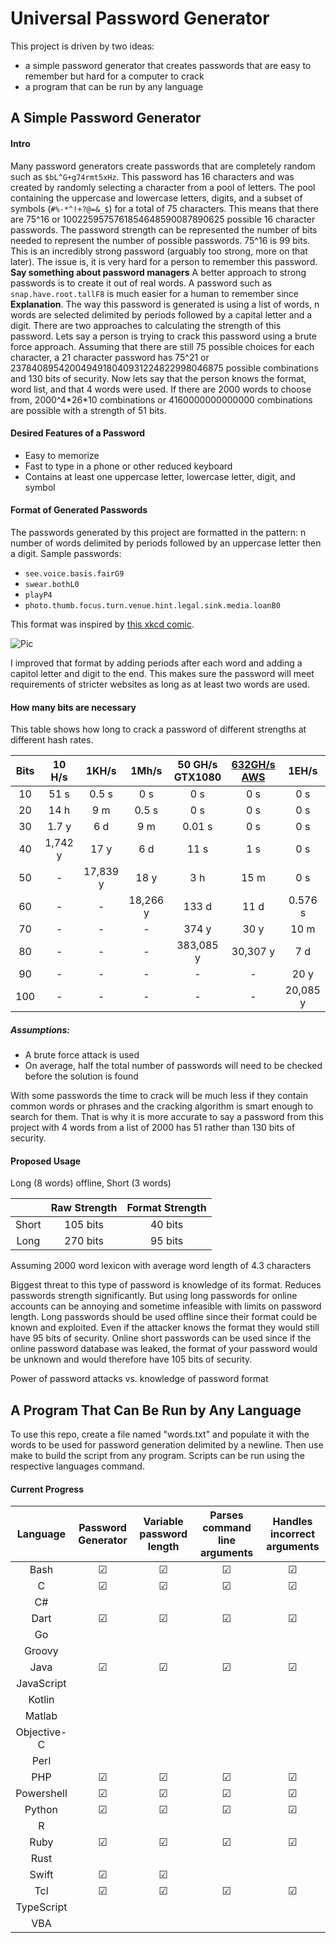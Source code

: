 

# Universal Password Generator

This project is driven by two ideas: 

- a simple password generator that creates passwords that are easy to remember but hard for a computer to crack
- a program that can be run by any language

## A Simple Password Generator

#### Intro

Many password generators create passwords that are completely random such as `$bL^G+g74rmt5xHz`. This password has 16 characters and was created by randomly selecting a character from a pool of letters. The pool containing the uppercase and lowercase letters, digits, and a subset of symbols (`#%-*^!+?@=&_$`) for a total of 75 characters. This means that there are 75^16 or 1002259575761854648590087890625 possible 16 character passwords. The password strength can be represented the number of bits needed to represent the number of possible passwords. 75^16 is 99 bits. This is an incredibly strong password (arguably too strong, more on that later). The issue is, it is very hard for a person to remember this password. **Say something about password managers** A better approach to strong passwords is to create it out of real words. A password such as `snap.have.root.tallF8` is much easier for a human to remember since **Explanation**. The way this password is generated is using a list of words, n words are selected delimited by periods followed by a capital letter and a digit. There are two approaches to calculating the strength of this password. Lets say a person is trying to crack this password using a brute force approach. Assuming that there are still 75 possible choices for each character, a 21 character password has 75^21 or 2378408954200494918040931224822998046875 possible combinations and 130 bits of security. Now lets say that the person knows the format, word list, and that 4 words were used. If there are 2000 words to choose from, 2000^4\*26\*10 combinations or 4160000000000000 combinations are possible with a strength of  51 bits. 

#### Desired Features of a Password

- Easy to memorize
- Fast to type in a phone or other reduced keyboard
- Contains at least one uppercase letter, lowercase letter, digit, and symbol

#### Format of Generated Passwords

The passwords generated by this project are formatted in the pattern: n number of words delimited by periods followed by an uppercase letter then a digit. Sample passwords:

- `see.voice.basis.fairG9`
- `swear.bothL0`
- `playP4`
- `photo.thumb.focus.turn.venue.hint.legal.sink.media.loanB0`

This format was inspired by [this xkcd comic](https://xkcd.com/936/).

![Pic](https://imgs.xkcd.com/comics/password_strength.png)

I improved that format by adding periods after each word and adding a capitol letter and digit to the end. This makes sure the password will meet requirements of stricter websites as long as at least two words are used.

#### How many bits are necessary

This table shows how long to crack a password of different strengths at different hash rates.

| Bits | 10 H/s  |  1KH/s   |  1Mh/s   | 50 GH/s GTX1080 | [632GH/s AWS](https://www.thesecurityfactory.be/password-cracking-speed/) |  1EH/s   |
| :--: | :-----: | :------: | :------: | :-------------: | :----------------------------------------------------------: | :------: |
|  10  |  51 s   |  0.5 s   |   0 s    |       0 s       |                             0 s                              |   0 s    |
|  20  |  14 h   |   9 m    |  0.5 s   |       0 s       |                             0 s                              |   0 s    |
|  30  |  1.7 y  |   6 d    |   9 m    |     0.01 s      |                             0 s                              |   0 s    |
|  40  | 1,742 y |   17 y   |   6 d    |      11 s       |                             1 s                              |   0 s    |
|  50  |    -    | 17,839 y |   18 y   |       3 h       |                             15 m                             |   0 s    |
|  60  |    -    |    -     | 18,266 y |      133 d      |                             11 d                             | 0.576 s  |
|  70  |    -    |    -     |    -     |      374 y      |                             30 y                             |   10 m   |
|  80  |    -    |    -     |    -     |    383,085 y    |                           30,307 y                           |   7 d    |
|  90  |    -    |    -     |    -     |        -        |                              -                               |   20 y   |
| 100  |    -    |    -     |    -     |        -        |                              -                               | 20,085 y |

##### Assumptions:

- A brute force attack is used
- On average, half the total number of passwords will need to be checked before the solution is found

With some passwords the time to crack will be much less if they contain common words or phrases and the cracking algorithm is smart enough to search for them. That is why it is more accurate to say a password from this project with 4 words from a list of 2000 has 51 rather than 130 bits of security. 

#### Proposed Usage

Long (8 words) offline, Short (3 words)

|       | Raw Strength | Format Strength |
| :---: | :----------: | :-------------: |
| Short |   105 bits   |     40 bits     |
| Long  |   270 bits   |     95 bits     |

Assuming 2000 word lexicon with average word length of 4.3 characters

Biggest threat to this type of password is knowledge of its format. Reduces passwords strength significantly. But using long passwords for online accounts can be annoying and sometime infeasible with limits on password length. Long passwords should be used offline since their format could be known and exploited. Even if the attacker knows the format they would still have 95 bits of security. Online short passwords can be used since if the online password database was leaked, the format of your password would be unknown and would therefore have 105 bits of security.

Power of password attacks vs. knowledge of password format



## A Program That Can Be Run by Any Language

To use this repo, create a file named "words.txt" and populate it with the words to be used for password generation delimited by a newline. Then use make to build the script from any program. Scripts can be run using the respective languages command. 



#### Current Progress

|  Language   | Password Generator | Variable password length | Parses command line arguments | Handles incorrect arguments |
| :---------: | :----------------: | :----------------------: | :---------------------------: | :-------------------------: |
|    Bash     |         ☑          |            ☑             |               ☑               |              ☑              |
|      C      |         ☑          |            ☑             |               ☑               |              ☑              |
|     C#      |                    |                          |                               |                             |
|    Dart     |         ☑          |            ☑             |               ☑               |              ☑              |
|     Go      |                    |                          |                               |                             |
|   Groovy    |                    |                          |                               |                             |
|    Java     |         ☑          |            ☑             |               ☑               |              ☑              |
| JavaScript  |                    |                          |                               |                             |
|   Kotlin    |                    |                          |                               |                             |
|   Matlab    |                    |                          |                               |                             |
| Objective-C |                    |                          |                               |                             |
|    Perl     |                    |                          |                               |                             |
|     PHP     |         ☑          |            ☑             |               ☑               |              ☑              |
| Powershell  |         ☑          |            ☑             |               ☑               |              ☑              |
|   Python    |         ☑          |            ☑             |               ☑               |              ☑              |
|      R      |                    |                          |                               |                             |
|    Ruby     |         ☑          |            ☑             |               ☑               |              ☑              |
|    Rust     |                    |                          |                               |                             |
|    Swift    |         ☑          |            ☑             |                               |                             |
|     Tcl     |         ☑          |            ☑             |               ☑               |              ☑              |
| TypeScript  |                    |                          |                               |                             |
|     VBA     |                    |                          |                               |                             |

